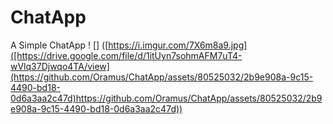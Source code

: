 # ChatApp
A Simple ChatApp
! [] ([https://i.imgur.com/7X6m8a9.jpg]([https://drive.google.com/file/d/1itUyn7sohmAFM7uT4-wVlq37Djwqo4TA/view](https://github.com/Oramus/ChatApp/assets/80525032/2b9e908a-9c15-4490-bd18-0d6a3aa2c47d)https://github.com/Oramus/ChatApp/assets/80525032/2b9e908a-9c15-4490-bd18-0d6a3aa2c47d))
